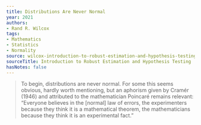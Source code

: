 ```yaml
---
title: Distributions Are Never Normal
year: 2021
authors:
- Rand R. Wilcox
tags:
- Mathematics
- Statistics
- Normality
source: wilcox-introduction-to-robust-estimation-and-hypothesis-testing
sourceTitle: Introduction to Robust Estimation and Hypothesis Testing
hasNotes: false
---
```


> To begin, distributions are never normal.
> For some this seems obvious, hardly worth mentioning,
>   but an aphorism given by Cramér (1946) and attributed
>   to the mathematician Poincaré remains relevant:
>   “Everyone believes in the [normal] law of errors,
>   the experimenters because they think it is a mathematical theorem,
>   the mathematicians because they think it is an experimental fact.”
